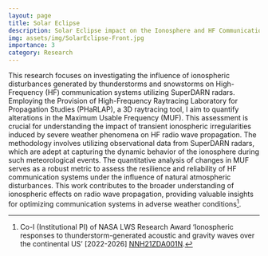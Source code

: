 ```yaml
---
layout: page
title: Solar Eclipse
description: Solar Eclipse impact on the Ionosphere and HF Communications
img: assets/img/SolarEclipse-Front.jpg
importance: 3
category: Research
---
```


This research focuses on investigating the influence of ionospheric disturbances generated by thunderstorms and snowstorms on High-Frequency (HF) communication systems utilizing SuperDARN radars. Employing the Provision of High-Frequency Raytracing Laboratory for Propagation Studies (PHaRLAP), a 3D raytracing tool, I aim to quantify alterations in the Maximum Usable Frequency (MUF). This assessment is crucial for understanding the impact of transient ionospheric irregularities induced by severe weather phenomena on HF radio wave propagation. The methodology involves utilizing observational data from SuperDARN radars, which are adept at capturing the dynamic behavior of the ionosphere during such meteorological events. The quantitative analysis of changes in MUF serves as a robust metric to assess the resilience and reliability of HF communication systems under the influence of natural atmospheric disturbances. This work contributes to the broader understanding of ionospheric effects on radio wave propagation, providing valuable insights for optimizing communication systems in adverse weather conditions[^1].

[^1]: Co-I (Institutional PI) of NASA LWS Research Award ‘Ionospheric responses to thunderstorm-generated acoustic and gravity waves over the continental US’ [2022-2026] [NNH21ZDA001N](https://lwstrt.gsfc.nasa.gov/TCPDF-master/examples/export.php?action=pdf&params[type]=citation&params[optionid]=4180&params[rosesid]=NNH21ZDA001N&params[piname]=Shantanab%20Debchoudhury).